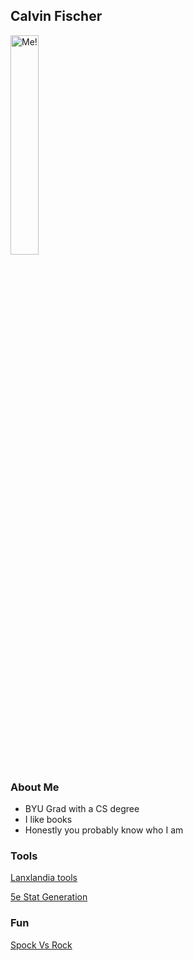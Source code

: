 

## Calvin Fischer

<img src="https://calvinlf.github.io/docs/DSC_3016.jpg"  width="30%" height="30%" alt="Me!">

### About Me
- BYU Grad with a CS degree
- I like books
- Honestly you probably know who I am

### Tools

[Lanxlandia tools](https://calvinlf.github.io/DndTools/lanxlandia)

[5e Stat Generation](https://calvinlf.github.io/DndTools/stat_gen)

### Fun
[Spock Vs Rock](https://calvinlf.github.io/SvR/play.html)
